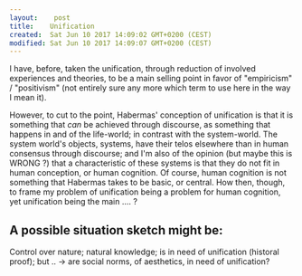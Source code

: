 ```yaml
---
layout:    post
title:    Unification
created:  Sat Jun 10 2017 14:09:02 GMT+0200 (CEST)
modified: Sat Jun 10 2017 14:09:07 GMT+0200 (CEST)
---
```


I have, before, taken the unification, through reduction of involved experiences and theories, to be a main selling point in favor of "empiricism" / "positivism" (not entirely sure any more which term to use here in the way I mean it).

However, to cut to the point, Habermas' conception of unification is that it is something that *can* be achieved through discourse, as something that happens in and of the life-world; in contrast with the system-world. The system world's objects, systems, have their telos elsewhere than in human consensus through discourse; and I'm also of the opinion (but maybe this is WRONG ?) that a characteristic of these systems is that they do not fit in human conception, or human cognition. Of course, human cognition is not something that Habermas takes to be basic, or central. How then, though, to frame my problem of unification being a problem for human cognition, yet unification being the main .... ?

A possible situation sketch might be:
- 

Control over nature; natural knowledge; is in need of unification (historal proof); but .. -> are social norms, of aesthetics, in need of unification?